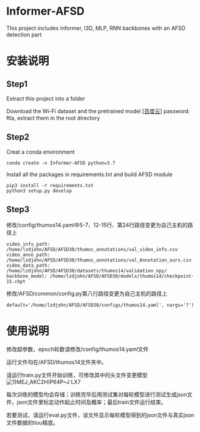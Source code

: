 # Informer-AFSD
This project includes informer, I3D, MLP, RNN backbones with an AFSD detection part

# 安装说明
## Step1
Extract this project into a folder

Download the Wi-Fi dataset and the pretrained model [\[百度云\]](https://pan.baidu.com/s/146T_QCo1HGUL895mCFt8HQ?pwd=ftla) password: ftla, extract them in the root directory


## Step2
Creat a conda environment
```shell script
conda create -n Informer-AFSD python=3.7
```
Install all the packages in requirements.txt and build AFSD module
```shell script
pip3 install -r requirements.txt
python3 setup.py develop
```
## Step3
修改/config/thumos14.yaml中5-7、12-15行、第24行路径变更为自己主机的路径上
```shell script
video_info_path: /home/lzdjohn/AFSD/AFSD30/thumos_annotations/val_video_info.csv
video_anno_path: /home/lzdjohn/AFSD/AFSD30/thumos_annotations/val_Annotation_ours.csv
video_data_path: /home/lzdjohn/AFSD/AFSD30/datasets/thumos14/validation_npy/
backbone_model: /home/lzdjohn/AFSD/AFSD30/models/thumos14/checkpoint-15.ckpt
```


修改/AFSD/common/config.py第八行路径变更为自己主机的路径上
```shell script
default='/home/lzdjohn/AFSD/AFSD30/configs/thumos14.yaml', nargs='?')
```


# 使用说明
修改超参数，epoch轮数请修改/config/thumos14.yaml文件

运行文件均在/AFSD/thumos14文件夹中。

请运行train.py文件开始训练，可修改其中的头文件变更模型
![1)MEJ_AKC2H(P64P~J LX7](https://user-images.githubusercontent.com/47667100/194705980-262a1f31-4572-4a7d-bacc-48397af851eb.png)

每次训练的模型均会存储；训练完毕后用测试集对每轮模型进行测试生成json文件，json文件里标定动作起止时间及概率；最后train文件运行结束。

若要测试，请运行eval.py文件，该文件显示每轮模型得到的json文件与真实json文件数据的tiou精度。
